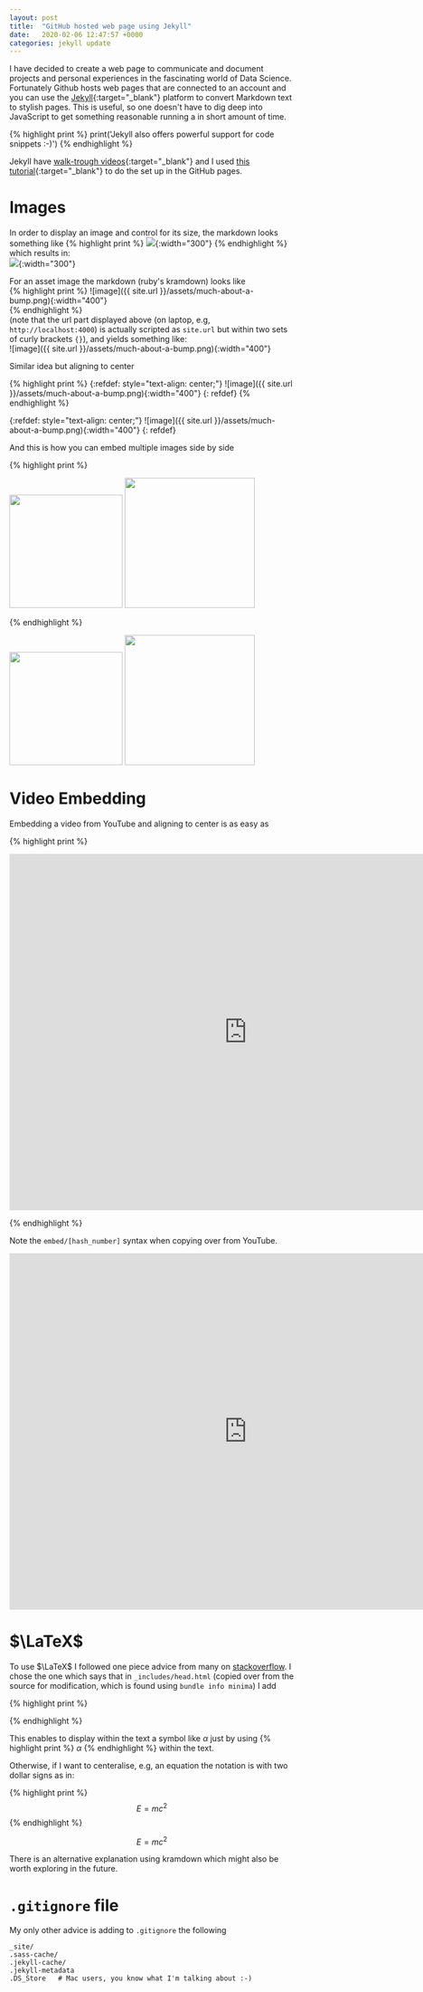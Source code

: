 ```yaml
---
layout: post
title:  "GitHub hosted web page using Jekyll"
date:   2020-02-06 12:47:57 +0000
categories: jekyll update
---
```


I have decided to create a web page to communicate and document projects and personal 
experiences in the fascinating world of Data Science. Fortunately Github hosts 
web pages that are connected to an account and you can use the 
[Jekyll][jekyll-docs]{:target="_blank"} platform to convert 
Markdown text to stylish pages. This is useful, 
so one doesn't have to dig deep into JavaScript to get something 
reasonable running a in short amount of time. 


{% highlight print %}
print('Jekyll also offers powerful support for code snippets :-)')
{% endhighlight %}

Jekyll have [walk-trough videos](https://jekyllrb.com/tutorials/video-walkthroughs/){:target="_blank"} 
and I used [this tutorial](https://programminghistorian.org/en/lessons/building-static-sites-with-jekyll-github-pages){:target="_blank"} 
to do the set up in the GitHub pages.

# Images

In order to display an image and control for its size, the markdown looks something like 
{% highlight print %}
![](https://upload.wikimedia.org/wikipedia/commons/6/65/Hypsibiusdujardini.jpg){:width="300"}
{% endhighlight %}
which results in:  
![](https://upload.wikimedia.org/wikipedia/commons/6/65/Hypsibiusdujardini.jpg){:width="300"}

For an asset image the markdown (ruby's kramdown) looks like  
{% highlight print %}
![image]({{ site.url }}/assets/much-about-a-bump.png){:width="400"}   
{% endhighlight %}   
(note that the url part displayed above (on laptop, e.g, `http://localhost:4000`) is actually scripted as `site.url` but within two sets of curly brackets `{}`), and yields something like:  
![image]({{ site.url }}/assets/much-about-a-bump.png){:width="400"}  

Similar idea but aligning to center 

{% highlight print %}
{:refdef: style="text-align: center;"}
![image]({{ site.url }}/assets/much-about-a-bump.png){:width="400"}
{: refdef} 
{% endhighlight %}   

{:refdef: style="text-align: center;"}
![image]({{ site.url }}/assets/much-about-a-bump.png){:width="400"}
{: refdef} 

And this is how you can embed multiple images side by side

{% highlight print %}
<p>
<img src="https://upload.wikimedia.org/wikipedia/en/8/83/Hamilton-poster.jpg" width="200">  
<img src="https://upload.wikimedia.org/wikipedia/en/7/70/Tina_musical_poster.png" width="230">  
</p>
{% endhighlight %} 


<p>
<img src="https://upload.wikimedia.org/wikipedia/en/8/83/Hamilton-poster.jpg" width="200">  
<img src="https://upload.wikimedia.org/wikipedia/en/7/70/Tina_musical_poster.png" width="230">  
</p>

# Video Embedding

Embedding a video from YouTube and aligning to center is as easy as 

{% highlight print %}
<p align="center">
<iframe width="840" height="630" src="http://www.youtube.com/embed/6GfOV_sL98A" 
frameborder="0" allowfullscreen>
</iframe>
</p>
{% endhighlight %}  

Note the `embed/[hash_number]` syntax when copying over from YouTube.

<p align="center">
<iframe width="840" height="630" src="http://www.youtube.com/embed/6GfOV_sL98A" 
frameborder="0" allowfullscreen>
</iframe>
</p>

# $\LaTeX$

To use $\LaTeX$ I followed one piece advice from many on [stackoverflow](https://stackoverflow.com/questions/26275645/how-to-support-latex-in-github-pages). 
I chose the one which says that in `_includes/head.html` (copied over from the source for modification, which is found using `bundle info minima`) I add 

{% highlight print %}
  <script type="text/x-mathjax-config">
    MathJax.Hub.Config({
      tex2jax: {
        skipTags: ['script', 'noscript', 'style', 'textarea', 'pre'],
        inlineMath: [['$','$']]
      }
    });
  </script>
  <script src="https://cdn.mathjax.org/mathjax/latest/MathJax.js?config=TeX-AMS-MML_HTMLorMML" type="text/javascript"></script> 
{% endhighlight %}


This enables to display within the text a symbol like $\alpha$ just by using {% highlight print %} $\alpha$ {% endhighlight %} within the text. 

Otherwise, if I want to centeralise, e.g, an equation the notation is with two dollar signs as in:

{% highlight print %} $$E = m c^2$$ {% endhighlight %} 


$$E = m c^2$$

There is an alternative explanation using kramdown which might also be worth exploring in the future.


# `.gitignore` file

My only other advice is adding to `.gitignore` the following 

```
_site/
.sass-cache/
.jekyll-cache/
.jekyll-metadata
.DS_Store   # Mac users, you know what I'm talking about :-)
```



[jekyll-docs]: https://jekyllrb.com/docs/home
[jekyll-gh]:   https://github.com/jekyll/jekyll
[jekyll-talk]: https://talk.jekyllrb.com/
